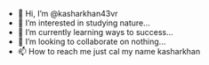 - 👋 Hi, I’m @kasharkhan43vr
- 👀 I’m interested in studying nature...
- 🌱 I’m currently learning ways to success...
- 💞️ I’m looking to collaborate on nothing...
- 📫 How to reach me just cal my name kasharkhan

<!---
kasharkhan43vr/kasharkhan43vr is a ✨ special ✨ repository because its `README.md` (this file) appears on your GitHub profile.
You can click the Preview link to take a look at your changes.
--->
